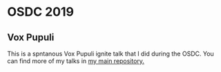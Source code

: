 # OSDC 2019

## Vox Pupuli

This is a spntanous Vox Pupuli ignite talk that I did during the OSDC. You can
find more of my talks in [my main repository.](https://github.com/bastelfreak/talks#collection-of-talks-proposals-and-related-stuff)
